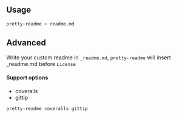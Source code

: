Usage
---

```sh
pretty-readme > readme.md
```

Advanced
---

Write your custom readme in `_readme.md`, `pretty-readme` will insert _readme.md before `License`

#### Support options

- coveralls
- gittip

```sh
pretty-readme coveralls gittip
```
